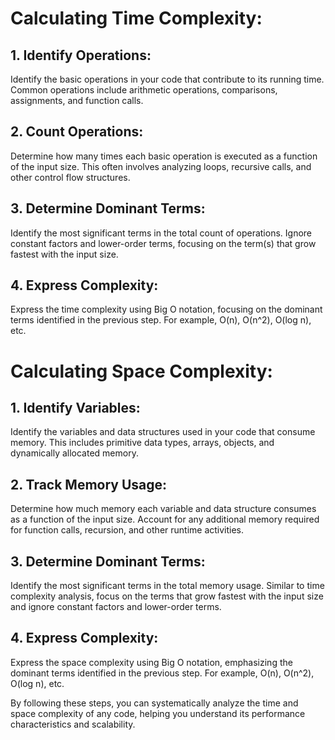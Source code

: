 # Calculating Time Complexity:

## 1. Identify Operations:
Identify the basic operations in your code that contribute to its running time. Common operations include arithmetic operations, comparisons, assignments, and function calls.

## 2. Count Operations:
Determine how many times each basic operation is executed as a function of the input size. This often involves analyzing loops, recursive calls, and other control flow structures.

## 3. Determine Dominant Terms:
Identify the most significant terms in the total count of operations. Ignore constant factors and lower-order terms, focusing on the term(s) that grow fastest with the input size.

## 4. Express Complexity:
Express the time complexity using Big O notation, focusing on the dominant terms identified in the previous step. For example, O(n), O(n^2), O(log n), etc.

# Calculating Space Complexity:

## 1. Identify Variables:
Identify the variables and data structures used in your code that consume memory. This includes primitive data types, arrays, objects, and dynamically allocated memory.

## 2. Track Memory Usage:
Determine how much memory each variable and data structure consumes as a function of the input size. Account for any additional memory required for function calls, recursion, and other runtime activities.

## 3. Determine Dominant Terms:
Identify the most significant terms in the total memory usage. Similar to time complexity analysis, focus on the terms that grow fastest with the input size and ignore constant factors and lower-order terms.

## 4. Express Complexity:
Express the space complexity using Big O notation, emphasizing the dominant terms identified in the previous step. For example, O(n), O(n^2), O(log n), etc.

By following these steps, you can systematically analyze the time and space complexity of any code, helping you understand its performance characteristics and scalability.
